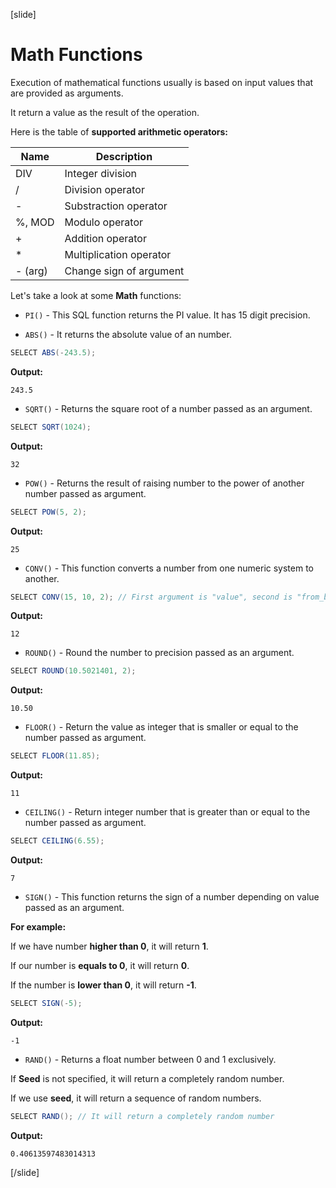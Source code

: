 [slide]

# Math Functions

Execution of mathematical functions usually is based on input values that are provided as arguments.

It return a value as the result of the operation.


Here is the table of **supported arithmetic operators:**

| Name | Description |
| --- | --- |
| DIV | Integer division |
| / | Division operator |
| - | Substraction operator |
| %, MOD | Modulo operator |
| + | Addition operator |
| * | Multiplication operator | 
| - (arg) | Change sign of argument |

Let's take a look at some **Math** functions:

- `PI()` - This SQL function returns the PI value. It has 15 digit precision.

- `ABS()` - It returns the absolute value of an number.

``` java
SELECT ABS(-243.5);
```

**Output:**
```
243.5
```

- `SQRT()` - Returns the square root of a number passed as an argument.

``` java
SELECT SQRT(1024);
```

**Output:**

```
32
```

- `POW()` - Returns the result of raising number to the power of another number passed as argument.

``` java
SELECT POW(5, 2);
```

**Output:**

```
25
```

- `CONV()` - This function converts a number from one numeric system to another. 


``` java
SELECT CONV(15, 10, 2); // First argument is "value", second is "from_base", third "to_base"
```

**Output:**

```
12
```

- `ROUND()` - Round the number to precision passed as an argument.

``` java
SELECT ROUND(10.5021401, 2); 
```

**Output:**

```
10.50
```

- `FLOOR()` - Return the value as integer that is smaller or equal to the number passed as argument.

``` java
SELECT FLOOR(11.85);
```

**Output:**

```
11
```

- `CEILING()` - Return integer number that is greater than or equal to the number passed as argument.

``` java
SELECT CEILING(6.55);
```

**Output:**

```
7
```

- `SIGN()` - This function returns the sign of a number depending on value passed as an argument.

**For example:**

If we have number **higher than 0**, it will return **1**.

If our number is **equals to 0**, it will return **0**.

If the number is **lower than 0**, it will return **-1**.

``` java
SELECT SIGN(-5);
```

**Output:**
```
-1
```

- `RAND()` - Returns a float number between 0 and 1 exclusively.

If **Seed** is not specified, it will return a completely random number. 

If we use **seed**, it will return a sequence of random numbers.

``` java
SELECT RAND(); // It will return a completely random number
```

**Output:**

```
0.40613597483014313
```

[/slide]


